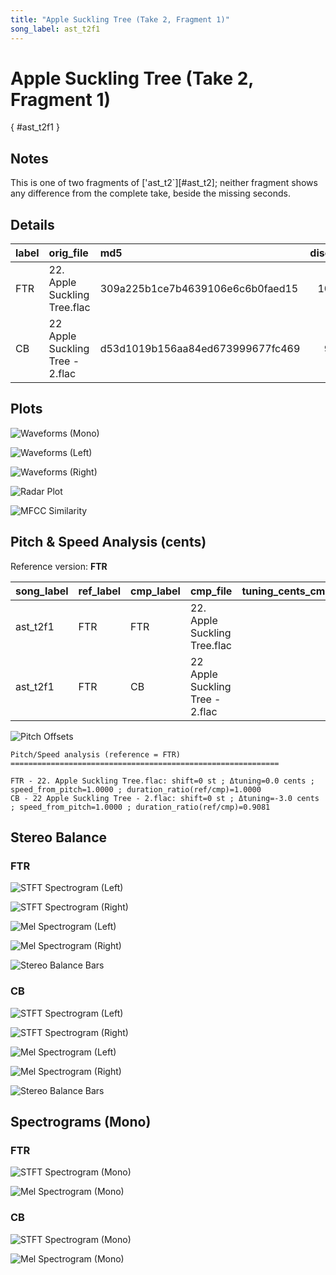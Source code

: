```yaml
---
title: "Apple Suckling Tree (Take 2, Fragment 1)"
song_label: ast_t2f1
---
```


# Apple Suckling Tree (Take 2, Fragment 1)

[](){ #ast_t2f1 }

## Notes

This is one of two fragments of ['ast_t2`][#ast_t2]; neither fragment shows any difference from the complete take, beside the missing seconds.


## Details

| label   | orig_file                       | md5                              |   disc |   track |   duration_sec | duration_fmt   |   loudness |   loudness_left |   loudness_right |   loudness_balance |       rms |   rms_left |   rms_right |   rms_balance |   lr_corr |   spectral_centroid |
|:--------|:--------------------------------|:---------------------------------|-------:|--------:|---------------:|:---------------|-----------:|----------------:|-----------------:|-------------------:|----------:|-----------:|------------:|--------------:|----------:|--------------------:|
| FTR     | 22. Apple Suckling Tree.flac    | 309a225b1ce7b4639106e6c6b0faed15 |     10 |      22 |          58.52 | 00:58:520      |   -18.6077 |        -20.9084 |         -16.5769 |           -4.33154 | 0.0830633 |  0.0625261 |   0.104987  |    -0.0424609 |  0.96103  |             1270.11 |
| CB      | 22 Apple Suckling Tree - 2.flac | d53d1019b156aa84ed673999677fc469 |      9 |      24 |          64.44 | 01:04:440      |   -19.7298 |        -22.0035 |         -17.8304 |           -4.17317 | 0.064166  |  0.0486818 |   0.0811475 |    -0.0324656 |  0.953778 |             1587.45 |

## Plots
![Waveforms (Mono)](ast_t2f1-waveforms_Mono.png)

![Waveforms (Left)](ast_t2f1-waveforms_L.png)

![Waveforms (Right)](ast_t2f1-waveforms_R.png)

![Radar Plot](ast_t2f1-radar_plot.png)

![MFCC Similarity](ast_t2f1-similarity_matrix.png)

## Pitch & Speed Analysis (cents)

Reference version: **FTR**

| song_label   | ref_label   | cmp_label   | cmp_file                        |   tuning_cents_cmp |   tuning_cents_ref |   delta_tuning_cents |   semitone_shift_vs_ref |   chroma_similarity |   speed_factor_from_pitch |   duration_ratio_ref_over_cmp |
|:-------------|:------------|:------------|:--------------------------------|-------------------:|-------------------:|---------------------:|------------------------:|--------------------:|--------------------------:|------------------------------:|
| ast_t2f1     | FTR         | FTR         | 22. Apple Suckling Tree.flac    |                  5 |                  5 |                    0 |                       0 |            1        |                         1 |                      1        |
| ast_t2f1     | FTR         | CB          | 22 Apple Suckling Tree - 2.flac |                  2 |                  5 |                   -3 |                       0 |            0.977147 |                         1 |                      0.908132 |

![Pitch Offsets](ast_t2f1-pitch_offsets.png)

````text
Pitch/Speed analysis (reference = FTR)
============================================================

FTR - 22. Apple Suckling Tree.flac: shift=0 st ; Δtuning=0.0 cents ; speed_from_pitch=1.0000 ; duration_ratio(ref/cmp)=1.0000
CB - 22 Apple Suckling Tree - 2.flac: shift=0 st ; Δtuning=-3.0 cents ; speed_from_pitch=1.0000 ; duration_ratio(ref/cmp)=0.9081

````

## Stereo Balance

### FTR

![STFT Spectrogram (Left)](ast_t2f1-FTR_spectrogram_L.png)

![STFT Spectrogram (Right)](ast_t2f1-FTR_spectrogram_R.png)

![Mel Spectrogram (Left)](ast_t2f1-FTR_melspec_L.png)

![Mel Spectrogram (Right)](ast_t2f1-FTR_melspec_R.png)

![Stereo Balance Bars](ast_t2f1-FTR_balance.png)

### CB

![STFT Spectrogram (Left)](ast_t2f1-CB_spectrogram_L.png)

![STFT Spectrogram (Right)](ast_t2f1-CB_spectrogram_R.png)

![Mel Spectrogram (Left)](ast_t2f1-CB_melspec_L.png)

![Mel Spectrogram (Right)](ast_t2f1-CB_melspec_R.png)

![Stereo Balance Bars](ast_t2f1-CB_balance.png)

## Spectrograms (Mono)

### FTR

![STFT Spectrogram (Mono)](ast_t2f1-FTR_spectrogram_Mono.png)

![Mel Spectrogram (Mono)](ast_t2f1-FTR_melspec_Mono.png)

### CB

![STFT Spectrogram (Mono)](ast_t2f1-CB_spectrogram_Mono.png)

![Mel Spectrogram (Mono)](ast_t2f1-CB_melspec_Mono.png)

